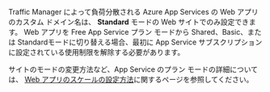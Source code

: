 Traffic Manager によって負荷分散される Azure App Services の Web アプリのカスタム ドメイン名は、 **Standard** モードの Web サイトでのみ設定できます。 Web アプリを Free App Service プラン モードから Shared、Basic、または Standardモードに切り替える場合、最初に App Service サブスクリプションに設定されている使用制限を解除する必要があります。 

サイトのモードの変更方法など、App Service のプラン モードの詳細については、 [Web アプリのスケールの設定方法](../articles/app-service/web-sites-scale.md)に関するページを参照してください。

